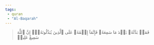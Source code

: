 ```yaml
---
tags: 
 - quran 
 - "Al-Baqarah"
---
```


> فَمَنۢ بَدَّلَهُۥ بَعۡدَ مَا سَمِعَهُۥ فَإِنَّمَآ إِثۡمُهُۥ عَلَى ٱلَّذِينَ يُبَدِّلُونَهُۥٓۚ إِنَّ ٱللَّهَ سَمِيعٌ عَلِيمٞ
